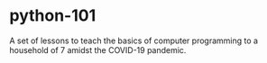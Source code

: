 # python-101
A set of lessons to teach the basics of computer programming to a household of 7 amidst the COVID-19 pandemic.
